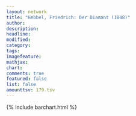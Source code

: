 ```yaml
---
layout: network
title: "Hebbel, Friedrich: Der Diamant (1848)"
author:
description:
headline:
modified:
category:
tags:
imagefeature: 
mathjax: 
chart: 
comments: true
featured: false
list: false
amounttsv: 179.tsv
---
```

{% include barchart.html %}
